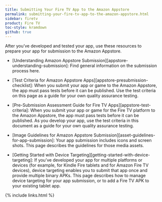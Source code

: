 ```yaml
---
title: Submitting Your Fire TV App to the Amazon Appstore
permalink: submitting-your-fire-tv-app-to-the-amazon-appstore.html
sidebar: firetv
product: Fire TV
toc-style: kramdown
github: true
---
```



After you’ve developed and tested your app, use these resources to prepare your app for submission to the Amazon Appstore.

*  [Understanding Amazon Appstore Submission][appstore-understanding-submission]: Find general information on the submission process here.
*  [Test Criteria for Amazon Appstore Apps][appstore-presubmission-checklist]: When you submit your app or game to the Amazon Appstore, the app must pass tests before it can be published. Use the test criteria on this page as a guide for your own quality assurance testing.
*  [Pre-Submission Assessment Guide for Fire TV Apps][appstore-test-criteria]: When you submit your app or game for the Fire TV platform to the Amazon Appstore, the app must pass tests before it can be published. As you develop your app, use the test criteria in this document as a guide for your own quality assurance testing.

*  [Image Guidelines for Amazon Appstore Submission][asset-guidelines-for-app-submission]: Your app submission includes icons and screen shots. This page describes the guidelines for those media assets.
* [Getting Started with Device Targeting][getting-started-with-device-targeting]: If you’ve developed your app for multiple platforms or devices (for example, for Kindle Fire tablets and for Amazon Fire TV devices), device targeting enables you to submit that app once and provide multiple binary APKs. This page describes how to manage device targeting for your app submission, or to add a Fire TV APK to your existing tablet app.

{% include links.html %}

